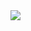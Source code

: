 <img src="https://capsule-render.vercel.app/api?type=cylinder&color=auto&height=300&section=header&text=Welcome%20&fontSize=80" />


